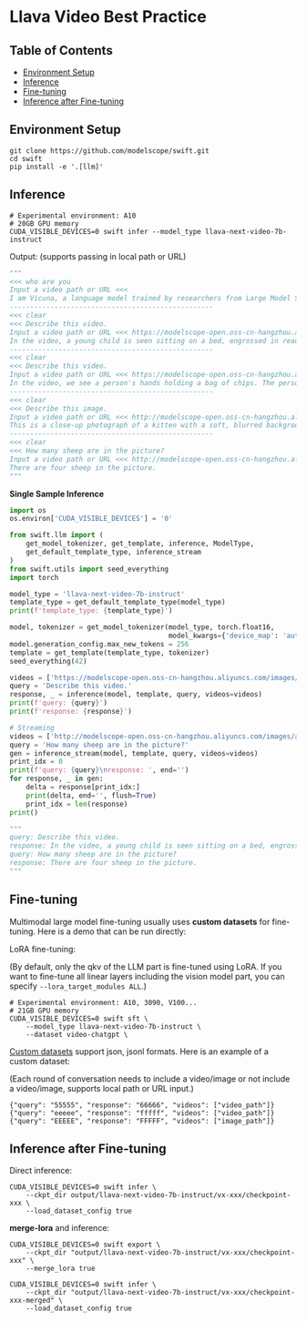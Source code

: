 # Llava Video Best Practice

## Table of Contents
- [Environment Setup](#environment-setup)
- [Inference](#inference)
- [Fine-tuning](#fine-tuning)
- [Inference after Fine-tuning](#inference-after-fine-tuning)

## Environment Setup
```shell
git clone https://github.com/modelscope/swift.git
cd swift
pip install -e '.[llm]'
```

## Inference
```shell
# Experimental environment: A10
# 20GB GPU memory
CUDA_VISIBLE_DEVICES=0 swift infer --model_type llava-next-video-7b-instruct
```

Output: (supports passing in local path or URL)
```python
"""
<<< who are you
Input a video path or URL <<< 
I am Vicuna, a language model trained by researchers from Large Model Systems Organization (LMSYS).
--------------------------------------------------
<<< clear
<<< Describe this video.
Input a video path or URL <<< https://modelscope-open.oss-cn-hangzhou.aliyuncs.com/images/baby.mp4
In the video, a young child is seen sitting on a bed, engrossed in reading a book. The child is wearing glasses and appears to be enjoying the book. The bed is covered with a white blanket, and there are some toys scattered around the room. The child's focus on the book suggests that they are deeply immersed in the story. The room appears to be a comfortable and cozy space, with the child's playful demeanor adding to the overall warmth of the scene.
--------------------------------------------------
<<< clear
<<< Describe this video.
Input a video path or URL <<< https://modelscope-open.oss-cn-hangzhou.aliyuncs.com/images/fire.mp4
In the video, we see a person's hands holding a bag of chips. The person is standing in front of a fire pit, which is surrounded by a wooden fence. The fire pit is filled with wood, and there is a small fire burning in it. The person is holding the bag of chips over the fire pit, and we can see the flames from the fire reflected on the bag. The person then opens the bag and throws the chips onto the fire, causing them to sizzle and pop as they land on the burning wood. The sound of the chips hitting the fire can be heard clearly in the video. Overall, the video captures a simple yet satisfying moment of someone enjoying a snack while surrounded by the warmth and light of a fire pit.
--------------------------------------------------
<<< clear
<<< Describe this image.
Input a video path or URL <<< http://modelscope-open.oss-cn-hangzhou.aliyuncs.com/images/cat.png
This is a close-up photograph of a kitten with a soft, blurred background. The kitten has a light brown coat with darker brown stripes and patches, typical of a calico pattern. Its eyes are wide open, and its nose is pink, which is common for young kittens. The kitten's whiskers are visible, and its ears are perked up, suggesting alertness. The image has a shallow depth of field, with the kitten in focus and the background out of focus, creating a bokeh effect.
--------------------------------------------------
<<< clear
<<< How many sheep are in the picture?
Input a video path or URL <<< http://modelscope-open.oss-cn-hangzhou.aliyuncs.com/images/animal.png
There are four sheep in the picture.
"""
```

**Single Sample Inference**

```python
import os
os.environ['CUDA_VISIBLE_DEVICES'] = '0'

from swift.llm import (
    get_model_tokenizer, get_template, inference, ModelType,
    get_default_template_type, inference_stream
)
from swift.utils import seed_everything
import torch

model_type = 'llava-next-video-7b-instruct'
template_type = get_default_template_type(model_type)
print(f'template_type: {template_type}')

model, tokenizer = get_model_tokenizer(model_type, torch.float16,
                                       model_kwargs={'device_map': 'auto'})
model.generation_config.max_new_tokens = 256
template = get_template(template_type, tokenizer)
seed_everything(42)

videos = ['https://modelscope-open.oss-cn-hangzhou.aliyuncs.com/images/baby.mp4']
query = 'Describe this video.'
response, _ = inference(model, template, query, videos=videos)
print(f'query: {query}')
print(f'response: {response}')

# Streaming
videos = ['http://modelscope-open.oss-cn-hangzhou.aliyuncs.com/images/animal.png']
query = 'How many sheep are in the picture?'
gen = inference_stream(model, template, query, videos=videos)
print_idx = 0
print(f'query: {query}\nresponse: ', end='')
for response, _ in gen:
    delta = response[print_idx:]
    print(delta, end='', flush=True)
    print_idx = len(response)
print()

"""
query: Describe this video.
response: In the video, a young child is seen sitting on a bed, engrossed in reading a book. The child is wearing a pair of glasses, which adds a touch of innocence to the scene. The child's focus is entirely on the book, indicating a sense of curiosity and interest in the content. The bed, covered with a white blanket, provides a cozy and comfortable setting for the child's reading session. The overall atmosphere of the video is one of tranquility and peacefulness, as the child enjoys a quiet moment of reading.
query: How many sheep are in the picture?
response: There are four sheep in the picture.
"""
```


## Fine-tuning
Multimodal large model fine-tuning usually uses **custom datasets** for fine-tuning. Here is a demo that can be run directly:

LoRA fine-tuning:

(By default, only the qkv of the LLM part is fine-tuned using LoRA. If you want to fine-tune all linear layers including the vision model part, you can specify `--lora_target_modules ALL`.)
```shell
# Experimental environment: A10, 3090, V100...
# 21GB GPU memory
CUDA_VISIBLE_DEVICES=0 swift sft \
    --model_type llava-next-video-7b-instruct \
    --dataset video-chatgpt \
```

[Custom datasets](../LLM/Customization.md#-Recommended-Command-line-arguments) support json, jsonl formats. Here is an example of a custom dataset:

(Each round of conversation needs to include a video/image or not include a video/image, supports local path or URL input.)

```jsonl
{"query": "55555", "response": "66666", "videos": ["video_path"]}
{"query": "eeeee", "response": "fffff", "videos": ["video_path"]}
{"query": "EEEEE", "response": "FFFFF", "videos": ["image_path"]}
```


## Inference after Fine-tuning
Direct inference:
```shell
CUDA_VISIBLE_DEVICES=0 swift infer \
    --ckpt_dir output/llava-next-video-7b-instruct/vx-xxx/checkpoint-xxx \
    --load_dataset_config true
```

**merge-lora** and inference:
```shell
CUDA_VISIBLE_DEVICES=0 swift export \
    --ckpt_dir "output/llava-next-video-7b-instruct/vx-xxx/checkpoint-xxx" \
    --merge_lora true

CUDA_VISIBLE_DEVICES=0 swift infer \
    --ckpt_dir "output/llava-next-video-7b-instruct/vx-xxx/checkpoint-xxx-merged" \
    --load_dataset_config true
```
